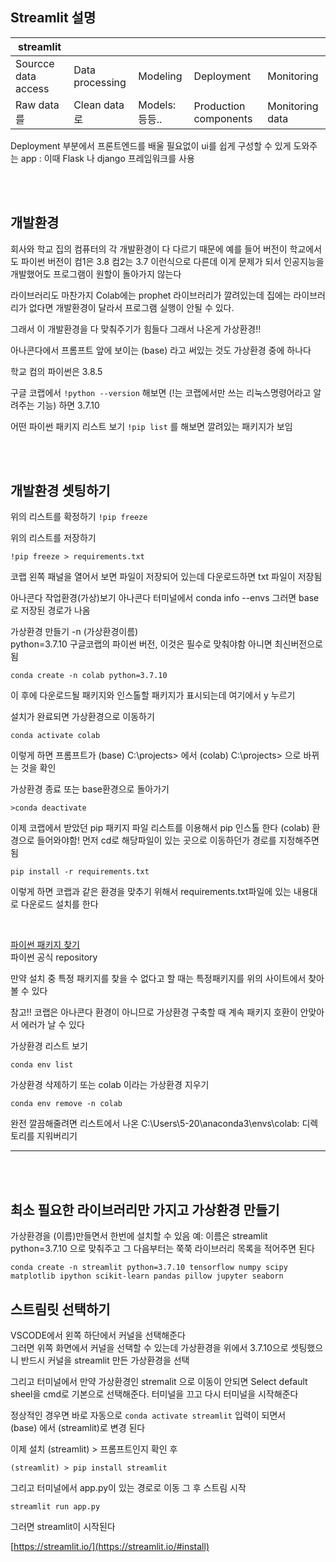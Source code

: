 ## Streamlit 설명

| streamlit | | | | |
|--|--|--|--|--|
Sourcce data access | Data processing | Modeling | Deployment | Monitoring
Raw data를 | Clean data로 | Models: 등등.. | Production components | Monitoring data

Deployment 부분에서 프론트엔드를 배울 필요없이 
ui를 쉽게 구성할 수 있게 도와주는 app
: 이때 Flask 나 django 프레임워크를 사용


<br/><br/>

## 개발환경
회사와 학교 집의 컴퓨터의 각 개발환경이 다 다르기 때문에 
예를 들어 버전이 
학교에서도 파이썬 버전이 컴1은 3.8 컴2는 3.7 이런식으로 다른데
이게 문제가 되서 인공지능을 개발했어도 프로그램이 원할이 돌아가지 않는다

라이브러리도 마찬가지 
Colab에는 prophet 라이브러리가 깔려있는데 집에는 라이브러리가 없다면 개발환경이 달라서 프로그램 실행이 안될 수 있다.

그래서 이 개발환경을 다 맞춰주기가 힘들다
그래서 나온게 가상환경!!

아나콘다에서 프롬프트 앞에 보이는 (base) 라고 써있는 것도 가상환경 중에 하나다

학교 컴의 파이썬은 3.8.5

구글 코랩에서 `!python --version` 해보면 (!는 코랩에서만 쓰는 리눅스명령어라고 알려주는 기능) 하면 3.7.10

어떤 파이썬 패키지 리스트 보기
`!pip list` 를 해보면 
깔려있는 패키지가 보임

<br/><br/>

## 개발환경 셋팅하기
위의 리스트를 확정하기
`!pip freeze`

위의 리스트를 저장하기
```
!pip freeze > requirements.txt
```

코랩 왼쪽 패널을 열어서 보면
파일이 저장되어 있는데 다운로드하면 txt 파일이 저장됨



아나콘다 작업환경(가상)보기
아나콘다 터미널에서
conda info --envs
그러면 base로 저장된 경로가 나옴

가상환경 만들기
-n (가상환경이름)  
python=3.7.10 구글코랩의 파이썬 버전, 이것은 필수로 맞춰야함 아니면 최신버전으로 됨
```
conda create -n colab python=3.7.10
```
이 후에 다운로드될 패키지와 인스톨할 패키지가 표시되는데
여기에서 y 누르기

설치가 완료되면
가상환경으로 이동하기
```
conda activate colab
```
이렇게 하면 프롬프트가 
(base) C:\projects> 에서 
(colab) C:\projects> 으로 바뀌는 것을 확인

가상환경 종료 또는 base환경으로 돌아가기
```
>conda deactivate
```

이제 코랩에서 받았던 pip 패키지 파일 리스트를 이용해서 
pip 인스톨 한다
(colab) 환경으로 들어와야함!
먼저 cd로 해당파일이 있는 곳으로 이동하던가 경로를 지정해주면 됨
```
pip install -r requirements.txt  
```
이렇게 하면 
코랩과 같은 환경을 맞추기 위해서 requirements.txt파일에 있는 내용대로 다운로드 설치를 한다

<br/>

[파이썬 패키지 찾기](https://pypi.org/)  
파이썬 공식 repository

만약 설치 중 특정 패키지를 찾을 수 없다고 할 때는 특정패키지를 
위의 사이트에서 찾아볼 수 있다


참고!!
코랩은 아나콘다 환경이 아니므로
가상환경 구축할 때 계속 패키지 호환이 안맞아서 에러가 날 수 있다


가상환경 리스트 보기
```
conda env list
```

가상환경 삭제하기
또는 colab 이라는 가상환경 지우기
```
conda env remove -n colab
```
완전 깔끔해줄려면
리스트에서 나온
C:\Users\5-20\anaconda3\envs\colab:
디렉토리를 지워버리기




___
<br/><br/>


## 최소 필요한 라이브러리만 가지고 가상환경 만들기
가상환경을 (이름)만들면서 한번에 설치할 수 있음
예: 이름은 streamlit python=3.7.10 으로 맞춰주고 그 다음부터는 쭉쭉 라이브러리 목록을 적어주면 된다
```
conda create -n streamlit python=3.7.10 tensorflow numpy scipy matplotlib ipython scikit-learn pandas pillow jupyter seaborn
```


## 스트림릿 선택하기
VSCODE에서 왼쪽 하단에서 커널을 선택해준다  
그러면 위쪽 화면에서 커널을 선택할 수 있는데 
가상환경을 위에서 3.7.10으로 셋팅했으니 
반드시 커널을 streamlit 만든 가상환경을 선택

그리고 터미널에서 
만약 가상환경인 stremalit 으로 이동이 안되면
Select default sheel을 cmd로 기본으로 선택해준다. 터미널을 끄고 다시 터미널을 시작해준다


정상적인 경우면 바로 자동으로 `conda activate streamlit` 입력이 되면서   
(base) 에서 (streamlit)로 변경 된다

이제 설치
(streamlit) > 프롬프트인지 확인 후 
``` 
(streamlit) > pip install streamlit
```

그리고 터미널에서 app.py이 있는 경로로 이동
그 후 
스트림 시작
``` 
streamlit run app.py
```

그러면 streamlit이 시작된다 

[https://streamlit.io/](https://streamlit.io/#install)